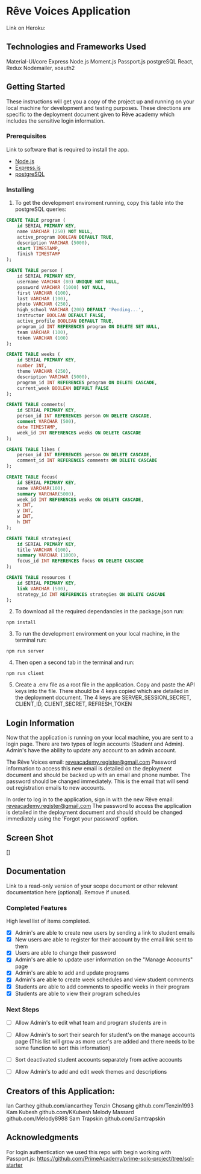 # Rêve Voices Application

Link on Heroku: 

## Technologies and Frameworks Used
Material-UI/core
Express
Node.js
Moment.js
Passport.js
postgreSQL
React, Redux
Nodemailer, xoauth2


## Getting Started

These instructions will get you a copy of the project up and running on your local machine for development and testing purposes. These directions are specific to the deployment document given to Rêve academy which includes the sensitive login information.

### Prerequisites

Link to software that is required to install the app.

- [Node.js](https://nodejs.org/en/)
- [Express.is](https://expressjs.com/)
- [postgreSQL](https://www.postgresql.org/download/)

### Installing

1. To get the development enviroment running, copy this table into the postgreSQL queries: 

```sql
CREATE TABLE program (
	id SERIAL PRIMARY KEY,
	name VARCHAR (250) NOT NULL,
	active_program BOOLEAN DEFAULT TRUE,
	description VARCHAR (5000),
	start TIMESTAMP,
	finish TIMESTAMP
);

CREATE TABLE person (
    id SERIAL PRIMARY KEY,
    username VARCHAR (80) UNIQUE NOT NULL,
    password VARCHAR (1000) NOT NULL,
    first VARCHAR (100),
    last VARCHAR (100),
    photo VARCHAR (250),
    high_school VARCHAR (200) DEFAULT 'Pending...',
    instructor BOOLEAN DEFAULT FALSE,
    active_profile BOOLEAN DEFAULT TRUE,
    program_id INT REFERENCES program ON DELETE SET NULL,
    team VARCHAR (100), 
	token VARCHAR (100)
);

CREATE TABLE weeks (
	id SERIAL PRIMARY KEY,
	number INT,
	theme VARCHAR (250),
	description VARCHAR (5000),
	program_id INT REFERENCES program ON DELETE CASCADE,
	current_week BOOLEAN DEFAULT FALSE
);

CREATE TABLE comments(
	id SERIAL PRIMARY KEY,
	person_id INT REFERENCES person ON DELETE CASCADE,
	comment VARCHAR (500),
	date TIMESTAMP,
	week_id INT REFERENCES weeks ON DELETE CASCADE
);

CREATE TABLE likes (
	person_id INT REFERENCES person ON DELETE CASCADE,
	comment_id INT REFERENCES comments ON DELETE CASCADE
);

CREATE TABLE focus(
	id SERIAL PRIMARY KEY,
	name VARCHAR(100),
	summary VARCHAR(5000),
	week_id INT REFERENCES weeks ON DELETE CASCADE,
	x INT,
	y INT,
	w INT,
	h INT
);

CREATE TABLE strategies(
	id SERIAL PRIMARY KEY,
	title VARCHAR (100),
	summary VARCHAR (1000),
	focus_id INT REFERENCES focus ON DELETE CASCADE
);

CREATE TABLE resources (
	id SERIAL PRIMARY KEY,
	link VARCHAR (500),
	strategy_id INT REFERENCES strategies ON DELETE CASCADE
);

```

2. To download all the required dependancies in the package.json run: 
```
npm install
```
3. To run the development environment on your local machine, in the terminal run: 
```
npm run server
```
4. Then open a second tab in the terminal and run: 
```
npm run client
```
5. Create a .env file as a root file in the application. Copy and paste the API keys into the file. There should be 4 keys copied which are detailed in the deployment document. The 4 keys are SERVER_SESSION_SECRET, CLIENT_ID, CLIENT_SECRET, REFRESH_TOKEN

## Login Information

Now that the application is running on your local machine, you are sent to a login page. There are two types of login accounts (Student and Admin). Admin's have the ability to update any account to an admin account. 

The Rêve Voices email: reveacademy.register@gmail.com
Password information to access this new email is detailed on the deployment document and should be backed up with an email and phone number. The password should be changed immediately. This is the email that will send out registration emails to new accounts.

In order to log in to the application, sign in with the new Rêve email: reveacademy.register@gmail.com
The password to access the application is detailed in the deployment document and should should be changed immediately using the 'Forgot your password' option.

## Screen Shot

[]

## Documentation

Link to a read-only version of your scope document or other relevant documentation here (optional). Remove if unused.

### Completed Features

High level list of items completed.

- [x] Admin's are able to create new users by sending a link to student emails
- [x] New users are able to register for their account by the email link sent to them
- [x] Users are able to change their password
- [x] Admin's are able to update user information on the "Manage Accounts" page
- [x] Admin's are able to add and update programs 
- [x] Admin's are able to create week schedules and view student comments 
- [x] Students are able to add comments to specific weeks in their program 
- [x] Students are able to view their program schedules

### Next Steps
- [ ] Allow Admin's to edit what team and program students are in
- [ ] Allow Admin's to sort their search for student's on the manage accounts page (This list will grow as more user's are added and there needs to be some function to sort this information)
- [ ] Sort deactivated student accounts separately from active accounts
- [ ] Allow Admin's to add and edit week themes and descriptions


## Creators of this Application: 

Ian Carthey github.com/iancarthey
Tenzin Chosang github.com/Tenzin1993
Kam Kubesh github.com/KKubesh
Melody Massard github.com/Melody8988
Sam Trapskin github.com/Samtrapskin

## Acknowledgments

For login authentication we used this repo with begin working with Passport.js:
https://github.com/PrimeAcademy/prime-solo-project/tree/sql-starter

